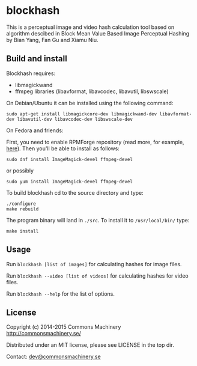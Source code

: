 blockhash
=========

This is a perceptual image and video hash calculation tool based on algorithm descibed in
Block Mean Value Based Image Perceptual Hashing by Bian Yang, Fan Gu and Xiamu Niu.

Build and install
-----------------

Blockhash requires:
- libmagickwand
- ffmpeg libraries (libavformat, libavcodec, libavutil, libswscale)

On Debian/Ubuntu it can be installed using the following command:

    sudo apt-get install libmagickcore-dev libmagickwand-dev libavformat-dev libavutil-dev libavcodec-dev libswscale-dev

On Fedora and friends:

First, you need to enable RPMForge repository (read more, for example, [here](http://www.tecmint.com/enable-rpmforge-repository/)). 
Then you'll be able to install as follows:

    sudo dnf install ImageMagick-devel ffmpeg-devel
    
or possibly

    sudo yum install ImageMagick-devel ffmpeg-devel


To build blockhash cd to the source directory and type:

    ./configure
    make rebuild

The program binary will land in `./src`. To install it to `/usr/local/bin/` type:

    make install

Usage
-----

Run `blockhash [list of images]` for calculating hashes for image files.

Run `blockhash --video [list of videos]` for calculating hashes for video files.

Run `blockhash --help` for the list of options.

License
-------

Copyright (c) 2014-2015 Commons Machinery http://commonsmachinery.se/

Distributed under an MIT license, please see LICENSE in the top dir.

Contact: dev@commonsmachinery.se

